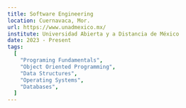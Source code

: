 ```yaml
---
title: Software Engineering
location: Cuernavaca, Mor.
url: https://www.unadmexico.mx/
institute: Universidad Abierta y a Distancia de México
date: 2023 - Present
tags:
  [
    "Programing Fundamentals",
    "Object Oriented Programming",
    "Data Structures",
    "Operating Systems",
    "Databases",
  ]
---
```

